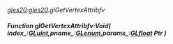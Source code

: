 _[gles20](../../modules/gles20/gles20-module.md):[gles20](../../modules/gles20/gles20-module.md).glGetVertexAttribfv_
##### Function glGetVertexAttribfv:Void( index_:[GLuint](../../modules/gles20/gles20-gluint.md),pname_:[GLenum](../../modules/gles20/gles20-glenum.md),params_:[GLfloat](../../modules/gles20/gles20-glfloat.md) Ptr )
